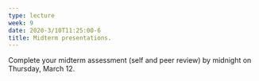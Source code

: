 ```yaml
---
type: lecture
week: 9
date: 2020-3/10T11:25:00-6
title: Midterm presentations.
---
```

Complete your midterm assessment (self and peer review) by midnight on Thursday, March 12.
